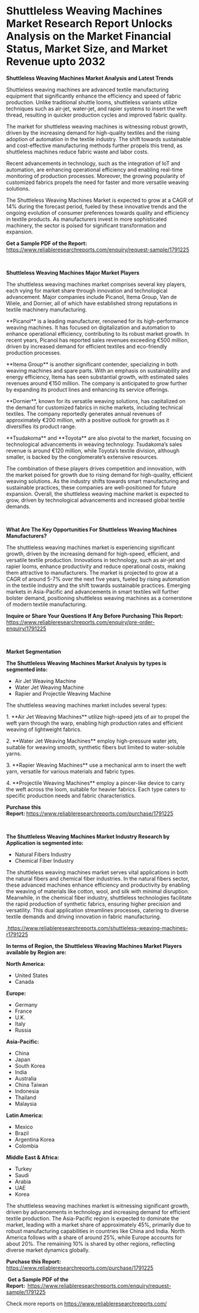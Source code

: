 <p><h1>Shuttleless Weaving Machines Market Research Report Unlocks Analysis on the Market Financial Status, Market Size, and Market Revenue upto 2032</h1></p><p><strong>Shuttleless Weaving Machines Market Analysis and Latest Trends</strong></p>
<p><p>Shuttleless weaving machines are advanced textile manufacturing equipment that significantly enhance the efficiency and speed of fabric production. Unlike traditional shuttle looms, shuttleless variants utilize techniques such as air-jet, water-jet, and rapier systems to insert the weft thread, resulting in quicker production cycles and improved fabric quality. </p><p>The market for shuttleless weaving machines is witnessing robust growth, driven by the increasing demand for high-quality textiles and the rising adoption of automation in the textile industry. The shift towards sustainable and cost-effective manufacturing methods further propels this trend, as shuttleless machines reduce fabric waste and labor costs. </p><p>Recent advancements in technology, such as the integration of IoT and automation, are enhancing operational efficiency and enabling real-time monitoring of production processes. Moreover, the growing popularity of customized fabrics propels the need for faster and more versatile weaving solutions. </p><p>The Shuttleless Weaving Machines Market is expected to grow at a CAGR of 14% during the forecast period, fueled by these innovative trends and the ongoing evolution of consumer preferences towards quality and efficiency in textile products. As manufacturers invest in more sophisticated machinery, the sector is poised for significant transformation and expansion.</p></p>
<p><strong>Get a Sample PDF of the Report:&nbsp;</strong> <a href="https://www.reliableresearchreports.com/enquiry/request-sample/1791225?utm_campaign=3131&utm_medium=2&utm_source=Github&utm_content=ia&utm_term=09042025&utm_id=shuttleless-weaving-machines">https://www.reliableresearchreports.com/enquiry/request-sample/1791225</a></p>
<p>&nbsp;</p>
<p><strong>Shuttleless Weaving Machines Major Market Players</strong></p>
<p><p>The shuttleless weaving machines market comprises several key players, each vying for market share through innovation and technological advancement. Major companies include Picanol, Itema Group, Van de Wiele, and Dornier, all of which have established strong reputations in textile machinery manufacturing.</p><p>**Picanol** is a leading manufacturer, renowned for its high-performance weaving machines. It has focused on digitalization and automation to enhance operational efficiency, contributing to its robust market growth. In recent years, Picanol has reported sales revenues exceeding €500 million, driven by increased demand for efficient textiles and eco-friendly production processes.</p><p>**Itema Group** is another significant contender, specializing in both weaving machines and spare parts. With an emphasis on sustainability and energy efficiency, Itema has seen substantial growth, with estimated sales revenues around €150 million. The company is anticipated to grow further by expanding its product lines and enhancing its service offerings.</p><p>**Dornier**, known for its versatile weaving solutions, has capitalized on the demand for customized fabrics in niche markets, including technical textiles. The company reportedly generates annual revenues of approximately €200 million, with a positive outlook for growth as it diversifies its product range.</p><p>**Tsudakoma** and **Toyota** are also pivotal to the market, focusing on technological advancements in weaving technology. Tsudakoma’s sales revenue is around €120 million, while Toyota’s textile division, although smaller, is backed by the conglomerate’s extensive resources.</p><p>The combination of these players drives competition and innovation, with the market poised for growth due to rising demand for high-quality, efficient weaving solutions. As the industry shifts towards smart manufacturing and sustainable practices, these companies are well-positioned for future expansion. Overall, the shuttleless weaving machine market is expected to grow, driven by technological advancements and increased global textile demands.</p></p>
<p>&nbsp;</p>
<p><strong>What Are The Key Opportunities For Shuttleless Weaving Machines Manufacturers?</strong></p>
<p><p>The shuttleless weaving machines market is experiencing significant growth, driven by the increasing demand for high-speed, efficient, and versatile textile production. Innovations in technology, such as air-jet and rapier looms, enhance productivity and reduce operational costs, making them attractive to manufacturers. The market is projected to grow at a CAGR of around 5-7% over the next five years, fueled by rising automation in the textile industry and the shift towards sustainable practices. Emerging markets in Asia-Pacific and advancements in smart textiles will further bolster demand, positioning shuttleless weaving machines as a cornerstone of modern textile manufacturing.</p></p>
<p><strong>Inquire or Share Your Questions If Any Before Purchasing This Report:</strong> <a href="https://www.reliableresearchreports.com/enquiry/pre-order-enquiry/1791225?utm_campaign=3131&utm_medium=2&utm_source=Github&utm_content=ia&utm_term=09042025&utm_id=shuttleless-weaving-machines">https://www.reliableresearchreports.com/enquiry/pre-order-enquiry/1791225</a></p>
<p>&nbsp;</p>
<p><strong>Market Segmentation</strong></p>
<p><strong>The Shuttleless Weaving Machines Market Analysis by types is segmented into:</strong></p>
<p><ul><li>Air Jet Weaving Machine</li><li>Water Jet Weaving Machine</li><li>Rapier and Projectile Weaving Machine</li></ul></p>
<p><p>The shuttleless weaving machines market includes several types: </p><p>1. **Air Jet Weaving Machines** utilize high-speed jets of air to propel the weft yarn through the warp, enabling high production rates and efficient weaving of lightweight fabrics. </p><p>2. **Water Jet Weaving Machines** employ high-pressure water jets, suitable for weaving smooth, synthetic fibers but limited to water-soluble yarns.</p><p>3. **Rapier Weaving Machines** use a mechanical arm to insert the weft yarn, versatile for various materials and fabric types.</p><p>4. **Projectile Weaving Machines** employ a pincer-like device to carry the weft across the loom, suitable for heavier fabrics. Each type caters to specific production needs and fabric characteristics.</p></p>
<p><strong>Purchase this Report:&nbsp;</strong><a href="https://www.reliableresearchreports.com/purchase/1791225?utm_campaign=3131&utm_medium=2&utm_source=Github&utm_content=ia&utm_term=09042025&utm_id=shuttleless-weaving-machines">https://www.reliableresearchreports.com/purchase/1791225</a></p>
<p>&nbsp;</p>
<p><strong>The Shuttleless Weaving Machines Market Industry Research by Application is segmented into:</strong></p>
<p><ul><li>Natural Fibers Industry</li><li>Chemical Fiber Industry</li></ul></p>
<p><p>The shuttleless weaving machines market serves vital applications in both the natural fibers and chemical fiber industries. In the natural fibers sector, these advanced machines enhance efficiency and productivity by enabling the weaving of materials like cotton, wool, and silk with minimal disruption. Meanwhile, in the chemical fiber industry, shuttleless technologies facilitate the rapid production of synthetic fabrics, ensuring higher precision and versatility. This dual application streamlines processes, catering to diverse textile demands and driving innovation in fabric manufacturing.</p></p>
<p><a href="https://www.reliableresearchreports.com/shuttleless-weaving-machines-r1791225?utm_campaign=3131&utm_medium=2&utm_source=Github&utm_content=ia&utm_term=09042025&utm_id=shuttleless-weaving-machines">&nbsp;https://www.reliableresearchreports.com/shuttleless-weaving-machines-r1791225</a></p>
<p><strong>In terms of Region, the Shuttleless Weaving Machines Market Players available by Region are:</strong></p>
<p>
    <p> <strong> North America: </strong>
        <ul>
            <li>United States</li>
            <li>Canada</li>
        </ul>
        </p> 
    <p> <strong> Europe: </strong>
        <ul>
            <li>Germany</li>
            <li>France</li>
            <li>U.K.</li>
            <li>Italy</li>
            <li>Russia</li>
        </ul>
        </p> 
    <p> <strong> Asia-Pacific: </strong>
        <ul>
            <li>China</li>
            <li>Japan</li>
            <li>South Korea</li>
            <li>India</li>
            <li>Australia</li>
            <li>China Taiwan</li>
            <li>Indonesia</li>
            <li>Thailand</li>
            <li>Malaysia</li>
        </ul>
        </p> 
    <p> <strong> Latin America: </strong>
        <ul>
            <li>Mexico</li>
            <li>Brazil</li>
            <li>Argentina Korea</li>
            <li>Colombia</li>
        </ul>
        </p> 
    <p> <strong> Middle East & Africa: </strong>
        <ul>
            <li>Turkey</li>
            <li>Saudi</li>
            <li>Arabia</li>
            <li>UAE</li>
            <li>Korea</li>
        </ul>
    </p>
    </p>
<p><p>The shuttleless weaving machines market is witnessing significant growth, driven by advancements in technology and increasing demand for efficient textile production. The Asia-Pacific region is expected to dominate the market, leading with a market share of approximately 45%, primarily due to robust manufacturing capabilities in countries like China and India. North America follows with a share of around 25%, while Europe accounts for about 20%. The remaining 10% is shared by other regions, reflecting diverse market dynamics globally.</p></p>
<p><strong>Purchase this Report: </strong><a href="https://www.reliableresearchreports.com/purchase/1791225?utm_campaign=3131&utm_medium=2&utm_source=Github&utm_content=ia&utm_term=09042025&utm_id=shuttleless-weaving-machines">https://www.reliableresearchreports.com/purchase/1791225</a></p>
<p>&nbsp;<strong>Get a Sample PDF of the Report:&nbsp;&nbsp;</strong><a href="https://www.reliableresearchreports.com/enquiry/request-sample/1791225?utm_campaign=3131&utm_medium=2&utm_source=Github&utm_content=ia&utm_term=09042025&utm_id=shuttleless-weaving-machines">https://www.reliableresearchreports.com/enquiry/request-sample/1791225</a></p>
<p><strong></strong></p>
<p>Check more reports on <a href="https://www.reliableresearchreports.com/?utm_campaign=3131&utm_medium=2&utm_source=Github&utm_content=ia&utm_term=09042025&utm_id=shuttleless-weaving-machines">https://www.reliableresearchreports.com/</a></p>